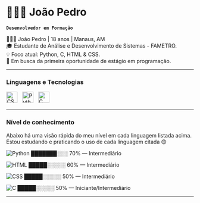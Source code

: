 # 🧑🏻‍💻 João Pedro

**`Desenvolvedor em Formação`**

🧑🏻‍💻 João Pedro | 18 anos | Manaus, AM    
🎓 Estudante de Análise e Desenvolvimento de Sistemas - FAMETRO.    
💡 Foco atual: Python, C, HTML & CSS.   
🌱 Em busca da primeira oportunidade de estágio em programação.     

---

### Linguagens e Tecnologias

<img 
    align="left" 
    alt="CSS" 
    title="CSS"
    width="30px" 
    style="padding-right: 10px;" 
    src="https://cdn.jsdelivr.net/gh/devicons/devicon@latest/icons/css3/css3-original.svg" 
/>
<img 
    align="left" 
    alt="Python" 
    title="Python"
    width="30px" 
    style="padding-right: 10px;" 
    src="https://cdn.jsdelivr.net/gh/devicons/devicon@latest/icons/python/python-original.svg" 
/>
<img
    align="left" 
    alt="C" 
    title="C"
    width="30px" 
    style="padding-right: 10px;" 
    src="https://upload.wikimedia.org/wikipedia/commons/1/18/C_Programming_Language.svg">
    
<br/>
<br/>

---
### Nível de conhecimento

Abaixo há uma visão rápida do meu nível em cada linguagem listada acima. Estou estudando e praticando o uso de cada linguagem citada 😊

![Python](https://img.shields.io/badge/Python-70%25-vgreen?logo=python&logoColor=white)  ███████░░░ 70% — Intermediário

![HTML](https://img.shields.io/badge/HTML-60%25-yellow?logo=html5&logoColor=white)  █████░░░░░ 60% — Intermediário   

![CSS](https://img.shields.io/badge/CSS-60%25-yellow?logo=css3&logoColor=white)       █████░░░░░ 50% — Intermediário

![C](https://img.shields.io/badge/C-50%25-yellow?logo=c&logoColor=white)          █████░░░░░ 50% — Iniciante/Intermediário 

---
